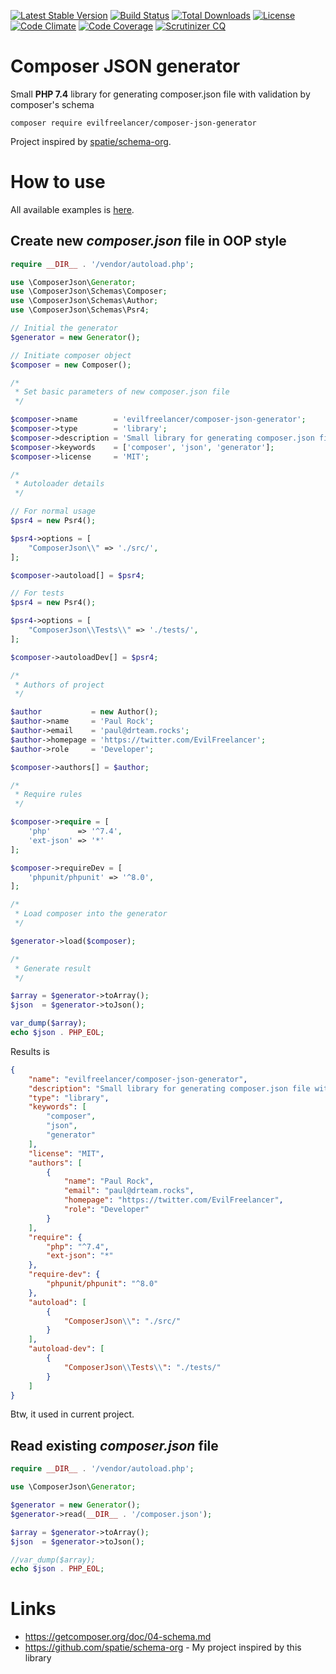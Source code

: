 [![Latest Stable Version](https://poser.pugx.org/evilfreelancer/composer-json-generator/v/stable)](https://packagist.org/packages/evilfreelancer/composer-json-generator)
[![Build Status](https://travis-ci.org/EvilFreelancer/composer-json-generator.svg?branch=master)](https://travis-ci.org/EvilFreelancer/composer-json-generator)
[![Total Downloads](https://poser.pugx.org/evilfreelancer/composer-json-generator/downloads)](https://packagist.org/packages/evilfreelancer/composer-json-generator)
[![License](https://poser.pugx.org/evilfreelancer/composer-json-generator/license)](https://packagist.org/packages/evilfreelancer/composer-json-generator)
[![Code Climate](https://codeclimate.com/github/EvilFreelancer/composer-json-generator/badges/gpa.svg)](https://codeclimate.com/github/EvilFreelancer/composer-json-generator)
[![Code Coverage](https://scrutinizer-ci.com/g/EvilFreelancer/composer-json-generator/badges/coverage.png?b=master)](https://scrutinizer-ci.com/g/EvilFreelancer/composer-json-generator/?branch=master)
[![Scrutinizer CQ](https://scrutinizer-ci.com/g/evilfreelancer/composer-json-generator/badges/quality-score.png?b=master)](https://scrutinizer-ci.com/g/evilfreelancer/composer-json-generator/)

# Composer JSON generator

Small **PHP 7.4** library for generating composer.json file with validation by composer's schema

    composer require evilfreelancer/composer-json-generator

Project inspired by [spatie/schema-org](https://github.com/spatie/schema-org).

# How to use

All available examples is [here](examples).

## Create new _composer.json_ file in OOP style

```php
require __DIR__ . '/vendor/autoload.php';

use \ComposerJson\Generator;
use \ComposerJson\Schemas\Composer;
use \ComposerJson\Schemas\Author;
use \ComposerJson\Schemas\Psr4;

// Initial the generator
$generator = new Generator();

// Initiate composer object
$composer = new Composer();

/*
 * Set basic parameters of new composer.json file
 */

$composer->name        = 'evilfreelancer/composer-json-generator';
$composer->type        = 'library';
$composer->description = 'Small library for generating composer.json file with validation by composer\'s schema';
$composer->keywords    = ['composer', 'json', 'generator'];
$composer->license     = 'MIT';

/*
 * Autoloader details
 */

// For normal usage
$psr4 = new Psr4();

$psr4->options = [
    "ComposerJson\\" => './src/',
];

$composer->autoload[] = $psr4;

// For tests
$psr4 = new Psr4();

$psr4->options = [
    "ComposerJson\\Tests\\" => './tests/',
];

$composer->autoloadDev[] = $psr4;

/*
 * Authors of project
 */

$author           = new Author();
$author->name     = 'Paul Rock';
$author->email    = 'paul@drteam.rocks';
$author->homepage = 'https://twitter.com/EvilFreelancer';
$author->role     = 'Developer';

$composer->authors[] = $author;

/*
 * Require rules
 */

$composer->require = [
    'php'      => '^7.4',
    'ext-json' => '*'
];

$composer->requireDev = [
    'phpunit/phpunit' => '^8.0',
];

/*
 * Load composer into the generator
 */

$generator->load($composer);

/*
 * Generate result
 */

$array = $generator->toArray();
$json  = $generator->toJson();

var_dump($array);
echo $json . PHP_EOL;
```

Results is

```json
{
    "name": "evilfreelancer/composer-json-generator",
    "description": "Small library for generating composer.json file with validation by composer's schema",
    "type": "library",
    "keywords": [
        "composer",
        "json",
        "generator"
    ],
    "license": "MIT",
    "authors": [
        {
            "name": "Paul Rock",
            "email": "paul@drteam.rocks",
            "homepage": "https://twitter.com/EvilFreelancer",
            "role": "Developer"
        }
    ],
    "require": {
        "php": "^7.4",
        "ext-json": "*"
    },
    "require-dev": {
        "phpunit/phpunit": "^8.0"
    },
    "autoload": [
        {
            "ComposerJson\\": "./src/"
        }
    ],
    "autoload-dev": [
        {
            "ComposerJson\\Tests\\": "./tests/"
        }
    ]
}
```

Btw, it used in current project.

## Read existing _composer.json_ file

```php
require __DIR__ . '/vendor/autoload.php';

use \ComposerJson\Generator;

$generator = new Generator();
$generator->read(__DIR__ . '/composer.json');

$array = $generator->toArray();
$json  = $generator->toJson();

//var_dump($array);
echo $json . PHP_EOL;
```

# Links

* https://getcomposer.org/doc/04-schema.md
* https://github.com/spatie/schema-org - My project inspired by this library
